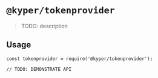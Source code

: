 # `@kyper/tokenprovider`

> TODO: description

## Usage

```
const tokenprovider = require('@kyper/tokenprovider');

// TODO: DEMONSTRATE API
```
